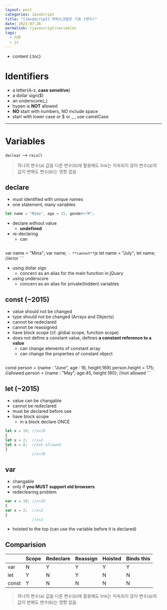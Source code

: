```yaml
---
layout: post
categories: JavaScript
title: "[JavaScript] 자바스크립트 기초 (변수)"
date: 2023-07-26
permalink: /javascript/variables
tags:
  - 이론
  - js
---
```

* content
{:toc}





# Identifiers
- a letter(A-z, **case sensitive**)
- a dollar sign($)
- an underscore(_)
- hypen is **NOT** allowed
-  **NO** start with numbers, NO include space
- start with lower case or $ or _ , use camelCase

---
# Variables

`declear` --> `recall`

> 하나의 변수(a) 값을 다른 변수(b)에 활용해도 link는 지속되지 않아 변수(a)의 값이 변해도 변수(b)는 <span style='color:var(--mk-color-red)'>영향 없음</span>

## declare
- must identified with unique names
- one statement, many variables
```js
let name = "Mike", age = 15, gender="M"; 
```
- declare without value
	- **undefined**
- re-declaring
	- can
	```js
var name = "Mina";
var name;
	```
	- **cannot**
	```js
let name = "July";
let name; //error
	```
- using dollar sign
	- concern as an alias for the main function in jQuary
- using underscore
	- concern as an alias for private(hidden) variables

## const (~2015)
- value should not be changed
- type should not be changed (Arrays and Objects)
- cannot be redeclared
- cannot be reassigned
- have block scope (cf. global scope, function scope)
- does not define a constant value, defines **a constant reference to a value**
	- can change elements of constant array
	- can change the properties of constant object
	```js
const person = {name : "June", age : 16, height:169}
person.height = 175; //allowed
person = {name : "May", age:45, height:180}; //not allowed
	```

## let (~2015)
- value can be changable
- cannot be redeclared
- must be declared before use
- have block scope 
	- in a block declare <span style='color:var(--mk-color-red)'>ONCE</span>
```js
let x = 10; //x=10
{
let x = 2;  //x=2
let x = 8;  //not allowed
}
            //x=10
```

## var
- changable
- only if **you MUST support old browsers**
- redeclearing problem
```js
var x = 10; //x=10
{ 
var x = 2;  //x=2
}
            //x=2
```
- hoisted to the top (can use the variable before it is declared)


## Comparision
|     | Scope | Redeclare | Reassign | Hoisted | Binds this |
| ----- | ----- | --------- | -------- | ------- | ---------- |
| var   | N     | Y         | Y        | Y       | Y          |
| let   | Y     | N         | Y        | N       | N          |
| const | Y     | N         | N        | N       | N           |
> 하나의 변수(a) 값을 다른 변수(b)에 활용해도 link는 지속되지 않아 변수(a)의 값이 변해도 변수(b)는 <span style='color:var(--mk-color-red)'>영향 없음</span>